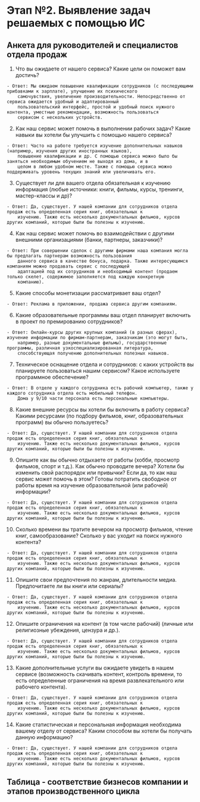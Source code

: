 # Этап №2. Выявление задач решаемых с помощью ИС

## Анкета для руководителей и специалистов отдела продаж
  1. Что вы ожидаете от нашего сервиса? Какие цели он поможет вам достичь?
    
    - Ответ: Мы ожидаем повышение квалификации сотрудников (с последующими прибавками к зарплате), улучшение их психического 
        самочувствия, увеличение производительности. Непосредственно от сервиса ожидается удобный и адаптированный 
        пользовательский интерфейс, простой и удобный поиск нужного контента, уместные рекомендации, возможность пользоваться 
        сервисом с нескольких устройств.
  
  2. Как наш сервис может помочь в выполнении рабочих задач? Какие навыки вы хотели бы улучшить с помощью нашего сервиса?
    
    - Ответ: Часто на работе требуется изучение дополнительных навыков (например, изучения других иностранных языков), 
        повышение квалификации и др. С помощью сервиса можно было бы заняться необходимым обучением не выходя из дома, и в 
        целом в любом удобном месте. Также с помощью сервиса можно поддерживать уровень текущих знаний или увеличивать его.
  
  3. Существует ли для вашего отдела обязательная к изучению информация (любые источники: книги, фильмы, курсы, тренинги, мастер-классы и др)?
    
    - Ответ: Да, существует. У нашей компании для сотрудников отдела продаж есть определенная серия книг, обязательных к 
        изучению. Также есть несколько документальных фильмов, курсов других компаний, которые были бы полезны к изучению.
  
  4. Как наш сервис может помочь во взаимодействии с другими внешними организациями (банки, партнеры, заказчики)?
    
    - Ответ: При совершении сделок с другими фирмами наша компания могла бы предлагать партнерам возможность пользования 
        данного сервиса в качестве бонуса, подарка. Также интересующимся компаниям можно продавать сервис с последующей 
        адаптацией под их сотрудников и необходимый контент (продаем только скелет, содержимое заполняется под каждую конкретную 
        компанию).
        
  5. Какие способы монетизации рассматривает ваш отдел? 

    - Ответ: Реклама в приложении, продажа сервиса другим компаниям.
  
  6. Какие образовательные программы ваш отдел планирует включить в проект по премированию сотрудников?
 
    - Ответ: Онлайн-курсы других крупных компаний (в разных сферах), изучение информации по фирмам-партнерам, заказчикам (это могут быть, 
        например, разные документальные фильмы), государственные программы, различная узкоспециализированная литература,
        способствующая получению дополнительных полезных навыков.
  
  7. Техническое оснащение отдела и сотрудников: с каких устройств вы планируете пользоваться нашим сервисом? Какое используете программное обеспечение?
 
    - Ответ: В отделе у каждого сотрудника есть рабочий компьютер, также у каждого сотрудника отдела есть мобильный телефон. 
        Дома у 9/10 части персонала есть персональные компьютеры.
  
  8. Какие внешние ресурсы вы хотели бы включить в работу сервиса? Какими ресурсами (по подбору фильмов, книг, образовательных программ) вы обычно пользуетесь?
 
    - Ответ: Да, существует. У нашей компании для сотрудников отдела продаж есть определенная серия книг, обязательных к 
        изучению. Также есть несколько документальных фильмов, курсов других компаний, которые были бы полезны к изучению.
  
  9. Опишите как вы обычно отдыхаете от работы (хобби, просмотр фильмов, спорт и т.д.). Как обычно проводите вечера? Хотели бы изменить свой распорядок или привычки? 
Если да, то как наш сервис может помочь в этом? Готовы потратить свободное от работы время на изучение образовательной (или рабочей) информации?
 
    - Ответ: Да, существует. У нашей компании для сотрудников отдела продаж есть определенная серия книг, обязательных к 
        изучению. Также есть несколько документальных фильмов, курсов других компаний, которые были бы полезны к изучению.
  
  10. Сколько времени вы тратите вечером на просмотр фильмов, чтение книг, самообразование? Сколько у вас уходит на поиск нужного контента?
 
    - Ответ: Да, существует. У нашей компании для сотрудников отдела продаж есть определенная серия книг, обязательных к 
        изучению. Также есть несколько документальных фильмов, курсов других компаний, которые были бы полезны к изучению.
  
  11. Опишите свои предпочтения по жанрам, длительности медиа. Предпочитаете ли вы книги или сериалы?
 
    - Ответ: Да, существует. У нашей компании для сотрудников отдела продаж есть определенная серия книг, обязательных к 
        изучению. Также есть несколько документальных фильмов, курсов других компаний, которые были бы полезны к изучению.
  
  12. Опишите ограничения на контент (в том числе рабочий) (личные или религиозные убеждения, цензура и др.).
 
    - Ответ: Да, существует. У нашей компании для сотрудников отдела продаж есть определенная серия книг, обязательных к 
        изучению. Также есть несколько документальных фильмов, курсов других компаний, которые были бы полезны к изучению.
  
  13. Какие дополнительные услуги вы ожидаете увидеть в нашем сервисе (возможность скачивать контент, контроль времени, то есть определенные ограничения на время 
развлекательного или рабочего контента).
 
    - Ответ: Да, существует. У нашей компании для сотрудников отдела продаж есть определенная серия книг, обязательных к 
        изучению. Также есть несколько документальных фильмов, курсов других компаний, которые были бы полезны к изучению.
  
  14. Какие статистическая и персональная информация необходима вашему отделу от сервиса? Каким способом вы хотели бы получать данную информацию?
 
    - Ответ: Да, существует. У нашей компании для сотрудников отдела продаж есть определенная серия книг, обязательных к 
        изучению. Также есть несколько документальных фильмов, курсов других компаний, которые были бы полезны к изучению.


## Таблица - соответствие бизнесов компании и этапов производственного цикла
